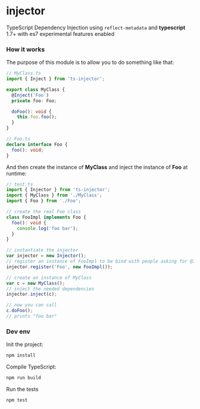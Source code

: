 # injector
TypeScript Dependency Injection using `reflect-metadata` and **typescript** 1.7+ with es7 experimental features enabled

### How it works
The purpose of this module is to allow you to do something like that:

```ts
// MyClass.ts
import { Inject } from 'ts-injector';

export class MyClass {
  @Inject('Foo')
  private foo: Foo;

  doFoo(): void {
    this.foo.foo();
  }
}

// Foo.ts
declare interface Foo {
  foo(): void;
}
```

And then create the instance of **MyClass** and inject the instance of **Foo** at runtime:

```ts
// test.ts
import { Injector } from 'ts-injector';
import { MyClass } from './MyClass';
import { Foo } from './Foo';

// create the real Foo class
class FooImpl implements Foo {
  foo(): void {
    console.log('foo bar');
  }
}

// instantiate the injector
var injector = new Injector();
// register an instance of FooImpl to be bind with people asking for @Inject("Foo")
injector.register('Foo', new FooImpl());

// create an instance of MyClass
var c = new MyClass();
// inject the needed dependencies
injector.inject(c);

// now you can call
c.doFoo();
// prints "foo bar"
```

### Dev env
Init the project:
```sh
npm install
```
Compile TypeScript:
```sh
npm run build
```
Run the tests
```sh
npm test
```
